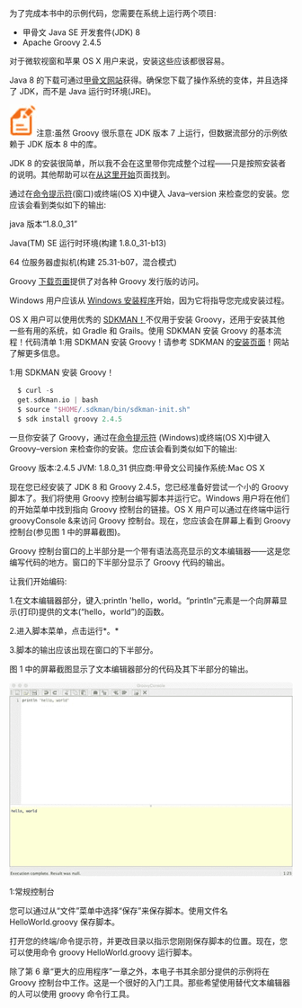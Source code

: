 为了完成本书中的示例代码，您需要在系统上运行两个项目:

*   甲骨文 Java SE 开发套件(JDK) 8
*   Apache Groovy 2.4.5

对于微软视窗和苹果 OS X 用户来说，安装这些应该都很容易。

Java 8 的下载可通过[甲骨文网站](http://spockframework.github.io/spock/docs/1.0/index.html)获得。确保您下载了操作系统的变体，并且选择了 JDK，而不是 Java 运行时环境(JRE)。

![](img/00005.jpeg)注意:虽然 Groovy 很乐意在 JDK 版本 7 上运行，但数据流部分的示例依赖于 JDK 版本 8 中的库。

JDK 8 的安装很简单，所以我不会在这里带你完成整个过程——只是按照安装者的说明。其他帮助可以在[从这里开始](https://docs.gradle.org/current/userguide/userguide.html#A1097257)页面找到。

通过在[命令提示符](https://docs.oracle.com/javase/8/docs/api/java/util/stream/Collectors.html#1TC=windows-8)(窗口)或终端(OS X)中键入 Java–version 来检查您的安装。您应该会看到类似如下的输出:

java 版本“1.8.0_31”

Java(TM) SE 运行时环境(构建 1.8.0_31-b13)

64 位服务器虚拟机(构建 25.31-b07，混合模式)

Groovy [下载页面](https://commons.apache.org/proper/commons-csv/archives/1.2/apidocs/org/apache/commons/csv/CSVParser.html)提供了对各种 Groovy 发行版的访问。

Windows 用户应该从 [Windows 安装程序](http://logback.qos.ch/manual/configuration.html)开始，因为它将指导您完成安装过程。

OS X 用户可以使用优秀的 [SDKMAN！](https://commons.apache.org/proper/commons-vfs/)不仅用于安装 Groovy，还用于安装其他一些有用的系统，如 Gradle 和 Grails。使用 SDKMAN 安装 Groovy 的基本流程！代码清单 1:用 SDKMAN 安装 Groovy！请参考 SDKMAN 的[安装页面](http://sdkman.io/install.html)！网站了解更多信息。

 1:用 SDKMAN 安装 Groovy！

```groovy
  $ curl -s
  get.sdkman.io | bash
  $ source "$HOME/.sdkman/bin/sdkman-init.sh"
  $ sdk install groovy 2.4.5

```

一旦你安装了 Groovy，通过在[命令提示符](http://windows.microsoft.com/en-au/windows/command-prompt-faq#1TC=windows-8) (Windows)或终端(OS X)中键入 Groovy–version 来检查你的安装。您应该会看到类似如下的输出:

Groovy 版本:2.4.5 JVM: 1.8.0_31 供应商:甲骨文公司操作系统:Mac OS X

现在您已经安装了 JDK 8 和 Groovy 2.4.5，您已经准备好尝试一个小的 Groovy 脚本了。我们将使用 Groovy 控制台编写脚本并运行它。Windows 用户将在他们的开始菜单中找到指向 Groovy 控制台的链接。OS X 用户可以通过在终端中运行 groovyConsole &来访问 Groovy 控制台。现在，您应该会在屏幕上看到 Groovy 控制台(参见图 1 中的屏幕截图)。

Groovy 控制台窗口的上半部分是一个带有语法高亮显示的文本编辑器——这是您编写代码的地方。窗口的下半部分显示了 Groovy 代码的输出。

让我们开始编码:

1.在文本编辑器部分，键入:println 'hello，world。“println”元素是一个向屏幕显示(打印)提供的文本(“hello，world”)的函数。

2.进入脚本菜单，点击运行*。*

3.脚本的输出应该出现在窗口的下半部分。

图 1 中的屏幕截图显示了文本编辑器部分的代码及其下半部分的输出。

![](img/00006.jpeg)

 1:常规控制台

您可以通过从“文件”菜单中选择“保存”来保存脚本。使用文件名 HelloWorld.groovy 保存脚本。

打开您的终端/命令提示符，并更改目录以指示您刚刚保存脚本的位置。现在，您可以使用命令 groovy HelloWorld.groovy 运行脚本。

除了第 6 章“更大的应用程序”一章之外，本电子书其余部分提供的示例将在 Groovy 控制台中工作。这是一个很好的入门工具。那些希望使用替代文本编辑器的人可以使用 groovy 命令行工具。